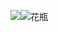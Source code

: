 ![](huaping.png)![花瓶](https://user-images.githubusercontent.com/82360005/115325064-907e0180-a1bd-11eb-9c8d-a83c6630f537.png)
